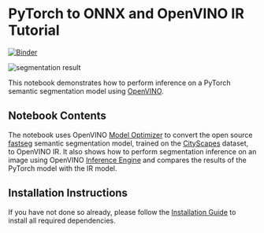 # PyTorch to ONNX and OpenVINO IR Tutorial

[![Binder](https://mybinder.org/badge_logo.svg)](https://mybinder.org/v2/gh/openvinotoolkit/openvino_notebooks/HEAD?filepath=notebooks%2F102-pytorch-onnx-to-openvino%2F102-pytorch-onnx-to-openvino.ipynb)

![segmentation result](https://user-images.githubusercontent.com/77325899/138498903-b616c37d-8cb3-405c-80ea-609e08470c24.png)


This notebook demonstrates how to perform inference on a PyTorch semantic segmentation model using [OpenVINO](https://github.com/openvinotoolkit/openvino).

## Notebook Contents

The notebook uses OpenVINO [Model Optimizer](https://docs.openvinotoolkit.org/latest/openvino_docs_MO_DG_Deep_Learning_Model_Optimizer_DevGuide.html) to convert the open source [fastseg](https://github.com/ekzhang/fastseg/) semantic segmentation model, trained on the [CityScapes](https://www.cityscapes-dataset.com) dataset, to OpenVINO IR. It also shows how to perform segmentation inference on an image using OpenVINO [Inference Engine](https://docs.openvinotoolkit.org/latest/openvino_docs_IE_DG_Deep_Learning_Inference_Engine_DevGuide.html) and compares the results of the PyTorch model with the IR model. 

## Installation Instructions

If you have not done so already, please follow the [Installation Guide](../../README.md) to install all required dependencies.
